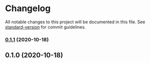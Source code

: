 # Changelog

All notable changes to this project will be documented in this file. See [standard-version](https://github.com/conventional-changelog/standard-version) for commit guidelines.

### [0.1.1](https://github.com/danielpza/eslint-lsp/compare/v0.1.0...v0.1.1) (2020-10-18)

## 0.1.0 (2020-10-18)
